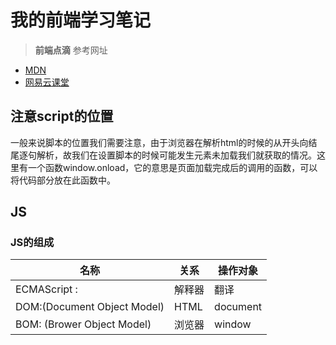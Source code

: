 # 我的前端学习笔记
> **前端点滴**
参考网址
* [MDN](https://developer.mozilla.org/zh-CN/)
* [网易云课堂](http://study.163.com/)

## 注意script的位置
一般来说脚本的位置我们需要注意，由于浏览器在解析html的时候的从开头向结尾逐句解析，故我们在设置脚本的时候可能发生元素未加载我们就获取的情况。这里有一个函数window.onload，它的意思是页面加载完成后的调用的函数，可以将代码部分放在此函数中。
## JS
### JS的组成
|名称|关系|操作对象|
|---|---|---|
|ECMAScript :|解释器| 翻译|
|DOM:(Document Object Model) |HTML| document|
|BOM: (Brower Object Model) | 浏览器 |window|


